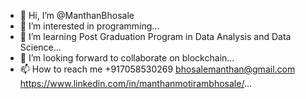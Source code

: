 - 👋 Hi, I’m @ManthanBhosale
- 👀 I’m interested in programming...
- 🌱 I’m learning Post Graduation Program in Data Analysis and Data Science...
- 💞️ I’m looking forward to collaborate on blockchain...
- 📫 How to reach me +917058530269 bhosalemanthan@gmail.com https://www.linkedin.com/in/manthanmotirambhosale/...

<!---
ManthanBhosale/ManthanBhosale is a ✨ special ✨ repository because its `README.md` (this file) appears on your GitHub profile.
You can click the Preview link to take a look at your changes.
--->
